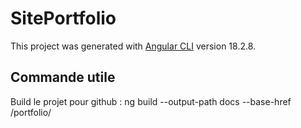 # SitePortfolio

This project was generated with [Angular CLI](https://github.com/angular/angular-cli) version 18.2.8.

## Commande utile

Build le projet pour github : ng build --output-path docs --base-href /portfolio/
